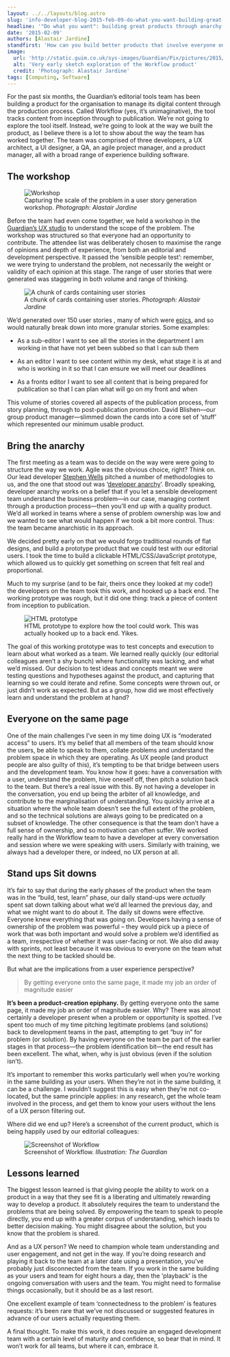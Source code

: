 ```yaml
---
layout: ../../layouts/blog.astro
slug: 'info-developer-blog-2015-feb-09-do-what-you-want-building-great-products-through-anarchy'
headline: '"Do what you want": building great products through anarchy'
date: '2015-02-09'
authors: [Alastair Jardine]
standfirst: 'How can you build better products that involve everyone on the team? The Workflow team tried developer anarchy and found it a great way to build software'
image:
  url: 'http://static.guim.co.uk/sys-images/Guardian/Pix/pictures/2015/2/4/1423064041169/f0caf97b-c600-4b37-af21-206e6c887645-2060x1236.jpeg'
  alt: 'Very early sketch exploration of the Workflow product'
  credit: 'Photograph: Alastair Jardine'
tags: [Computing, Software]
---
```


For the past six months, the Guardian’s editorial tools team has been building a product for the organisation to manage its digital content through the production process. Called Workflow (yes, it’s unimaginative), the tool tracks content from inception through to publication. We’re not going to explore the tool itself. Instead, we’re going to look at the way we built the product, as I believe there is a lot to show about the way the team has worked together. The team was comprised of three developers, a UX architect, a UI designer, a QA, an agile project manager, and a product manager, all with a broad range of experience building software.

The workshop
------------


   <figure>
   <img alt="Workshop" src="https://i.guim.co.uk/img/static/sys-images/Guardian/Pix/pictures/2015/2/3/1422967774085/e0a4ae67-27f5-427b-b20e-5cff54c3eea4-2060x1236.jpeg?width=620&quality=45&auto=format&fit=max&dpr=2&s=ad871a3d7e430a07c23d5d4c37df11bc" loading="lazy" />
   <figcaption>
     Capturing the scale of the problem in a user story generation workshop.
    <i>Photograph: Alastair Jardine</i>
    </figcaption>
    </figure>

Before the team had even come together, we held a workshop in the [Guardian’s UX studio](https://www.youtube.com/watch?v=Rb9EVoHLsM0) to understand the scope of the problem. The workshop was structured so that everyone had an opportunity to contribute. The attendee list was deliberately chosen to maximise the range of opinions and depth of experience, from both an editorial and development perspective. It passed the ‘sensible people test’: remember, we were trying to understand the problem, not necessarily the weight or validity of each opinion at this stage. The range of user stories that were generated was staggering in both volume and range of thinking.


   <figure>
   <img alt="A chunk of cards containing user stories" src="https://i.guim.co.uk/img/static/sys-images/Guardian/Pix/pictures/2015/2/3/1422967056412/3ee761ff-20fb-423b-8b9a-de1e2d175afe-1360x2040.jpeg?width=620&quality=45&auto=format&fit=max&dpr=2&s=bc9c8a0fd8b21dedcf5d97831d781b2b" loading="lazy" />
   <figcaption>
     A chunk of cards containing user stories.
    <i>Photograph: Alastair Jardine</i>
    </figcaption>
    </figure>

We’d generated over 150 user stories , many of which were [epics](http://www.mountaingoatsoftware.com/blog/stories-epics-and-themes), and so would naturally break down into more granular stories. Some examples:

*   As a sub-editor I want to see all the stories in the department I am working in that have not yet been subbed so that I can sub them  
    
*   As an editor I want to see content within my desk, what stage it is at and who is working in it so that I can ensure we will meet our deadlines  
    
*   As a fronts editor I want to see all content that is being prepared for publication so that I can plan what will go on my front and when

This volume of stories covered all aspects of the publication process, from story planning, through to post-publication promotion. David Blishen—our group product manager—slimmed down the cards into a core set of ‘stuff’ which represented our minimum usable product.

Bring the anarchy
-----------------

The first meeting as a team was to decide on the way were were going to structure the way we work. Agile was the obvious choice, right? Think on. Our lead developer [Stephen Wells](https://www.theguardian.com/profile/stephen-wells) pitched a number of methodologies to us, and the one that stood out was ‘[developer anarchy](https://www.google.co.uk/search?q=developer+programmer+anarchy)’. Broadly speaking, developer anarchy works on a belief that if you let a sensible development team understand the business problem—in our case, managing content through a production process—then you’ll end up with a quality product. We’d all worked in teams where a sense of problem ownership was low and we wanted to see what would happen if we took a bit more control. Thus: the team became anarchistic in its approach.

We decided pretty early on that we would forgo traditional rounds of flat designs, and build a prototype product that we could test with our editorial users. I took the time to build a clickable HTML/CSS/JavaScript prototype, which allowed us to quickly get something on screen that felt real and proportional.

Much to my surprise (and to be fair, theirs once they looked at my code!) the developers on the team took this work, and hooked up a back end. The working prototype was rough, but it did one thing: track a piece of content from inception to publication.


   <figure class="supporting">
   <img alt="HTML prototype" src="https://i.guim.co.uk/img/static/sys-images/Guardian/Pix/pictures/2015/2/3/1422967540149/1d351d7b-0fa4-4a24-87e8-075349d9134e-1020x663.png?width=620&quality=45&auto=format&fit=max&dpr=2&s=7f9ae71f09bbe39e84065f9247aba477" loading="lazy" />
   <figcaption>
     HTML prototype to explore how the tool could work. This was actually hooked up to a back end. Yikes.
    <i></i>
    </figcaption>
    </figure>

The goal of this working prototype was to test concepts and execution to learn about what worked as a team. We learned really quickly (our editorial colleagues aren’t a shy bunch) where functionality was lacking, and what we’d missed. Our decision to test ideas and concepts meant we were testing questions and hypotheses against the product, and capturing that learning so we could iterate and refine. Some concepts were thrown out, or just didn’t work as expected. But as a group, how did we most effectively learn and understand the problem at hand?

Everyone on the same page
-------------------------

One of the main challenges I’ve seen in my time doing UX is “moderated access” to users. It’s my belief that all members of the team should know the users, be able to speak to them, collate problems and understand the problem space in which they are operating. As UX people (and product people are also guilty of this), it’s tempting to be that bridge between users and the development team. You know how it goes: have a conversation with a user, understand the problem, hive oneself off, then pitch a solution back to the team. But there’s a real issue with this. By not having a developer in the conversation, you end up being the arbiter of all knowledge, and contribute to the marginalisation of understanding. You quickly arrive at a situation where the whole team doesn’t see the full extent of the problem, and so the technical solutions are always going to be predicated on a subset of knowledge. The other consequence is that the team don’t have a full sense of ownership, and so motivation can often suffer. We worked really hard in the Workflow team to have a developer at every conversation and session where we were speaking with users. Similarly with training, we always had a developer there, or indeed, no UX person at all.

Stand ups Sit downs
-------------------

It’s fair to say that during the early phases of the product when the team was in the “build, test, learn” phase, our daily stand-ups were _actually_ spent sat down talking about what we’d all learned the previous day, and what we might want to do about it. The daily sit downs were effective. Everyone knew everything that was going on. Developers having a sense of ownership of the problem was powerful – they would pick up a piece of work that was both important and would solve a problem we’d identified as a team, irrespective of whether it was user-facing or not. We also did away with sprints, not least because it was obvious to everyone on the team what the next thing to be tackled should be.

But what are the implications from a user experience perspective?

<blockquote class='pullstring'>By getting everyone onto the same page, it made my job an order of magnitude easier</blockquote>

**It’s been a product-creation epiphany.** By getting everyone onto the same page, it made my job an order of magnitude easier. Why? There was almost certainly a developer present when a problem or opportunity is spotted. I’ve spent too much of my time pitching legitimate problems (and solutions) back to development teams in the past, attempting to get “buy in” for problem (or solution). By having everyone on the team be part of the earlier stages in that process—the problem identification bit—the end result has been excellent. The what, when, why is just obvious (even if the solution isn’t).

It’s important to remember this works particularly well when you’re working in the same building as your users. When they’re not in the same building, it can be a challenge. I wouldn’t suggest this is easy when they’re not co-located, but the same principle applies: in any research, get the whole team involved in the process, and get them to know your users without the lens of a UX person filtering out.

Where did we end up? Here’s a screenshot of the current product, which is being happily used by our editorial colleagues:


   <figure>
   <img alt="Screenshot of Workflow" src="https://i.guim.co.uk/img/static/sys-images/Guardian/Pix/pictures/2015/2/11/1423663107434/1b50ebf6-b7e1-4d09-b653-7d1dcd5dcd47-1020x665.png?width=620&quality=45&auto=format&fit=max&dpr=2&s=77d569b88d3bec57f63f8d16ecab4f60" loading="lazy" />
   <figcaption>
     Screenshot of Workflow.
    <i>Illustration: The Guardian</i>
    </figcaption>
    </figure>

Lessons learned
---------------

The biggest lesson learned is that giving people the ability to work on a product in a way that they see fit is a liberating and ultimately rewarding way to develop a product. It absolutely requires the team to understand the problems that are being solved. By empowering the team to speak to people directly, you end up with a greater corpus of understanding, which leads to better decision making. You might disagree about the solution, but you know that the problem is shared.

And as a UX person? We need to champion whole team understanding and user engagement, and not get in the way. If you’re doing research and playing it back to the team at a later date using a presentation, you’ve probably just disconnected from the team. If you work in the same building as your users and team for eight hours a day, then the ‘playback’ is the ongoing conversation with users and the team. You might need to formalise things occasionally, but it should be as a last resort.

One excellent example of team ‘connectedness to the problem’ is features requests: it’s been rare that we’ve not discussed or suggested features in advance of our users actually requesting them.

A final thought. To make this work, it does require an engaged development team with a certain level of maturity and confidence, so bear that in mind. It won’t work for all teams, but where it can, embrace it.
